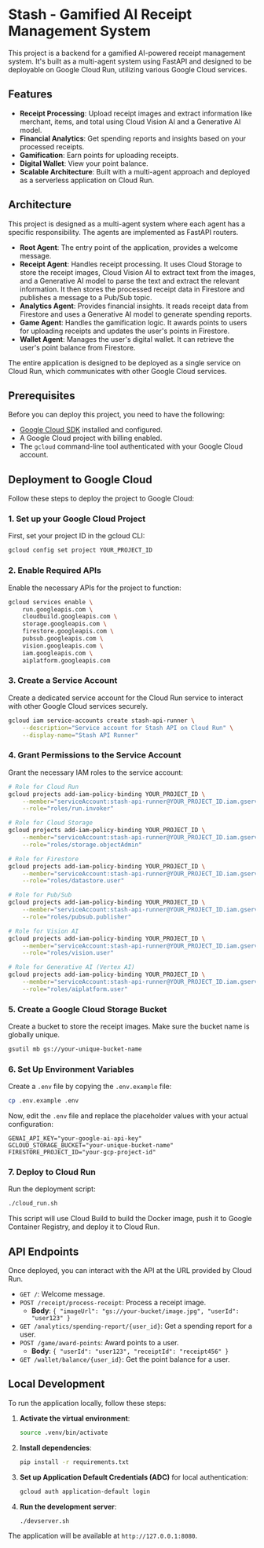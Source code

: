 # Stash - Gamified AI Receipt Management System

This project is a backend for a gamified AI-powered receipt management system. It's built as a multi-agent system using FastAPI and designed to be deployable on Google Cloud Run, utilizing various Google Cloud services.

## Features

*   **Receipt Processing**: Upload receipt images and extract information like merchant, items, and total using Cloud Vision AI and a Generative AI model.
*   **Financial Analytics**: Get spending reports and insights based on your processed receipts.
*   **Gamification**: Earn points for uploading receipts.
*   **Digital Wallet**: View your point balance.
*   **Scalable Architecture**: Built with a multi-agent approach and deployed as a serverless application on Cloud Run.

## Architecture

This project is designed as a multi-agent system where each agent has a specific responsibility. The agents are implemented as FastAPI routers.

*   **Root Agent**: The entry point of the application, provides a welcome message.
*   **Receipt Agent**: Handles receipt processing. It uses Cloud Storage to store the receipt images, Cloud Vision AI to extract text from the images, and a Generative AI model to parse the text and extract the relevant information. It then stores the processed receipt data in Firestore and publishes a message to a Pub/Sub topic.
*   **Analytics Agent**: Provides financial insights. It reads receipt data from Firestore and uses a Generative AI model to generate spending reports.
*   **Game Agent**: Handles the gamification logic. It awards points to users for uploading receipts and updates the user's points in Firestore.
*   **Wallet Agent**: Manages the user's digital wallet. It can retrieve the user's point balance from Firestore.

The entire application is designed to be deployed as a single service on Cloud Run, which communicates with other Google Cloud services.

## Prerequisites

Before you can deploy this project, you need to have the following:

*   [Google Cloud SDK](https://cloud.google.com/sdk/docs/install) installed and configured.
*   A Google Cloud project with billing enabled.
*   The `gcloud` command-line tool authenticated with your Google Cloud account.

## Deployment to Google Cloud

Follow these steps to deploy the project to Google Cloud:

### 1. Set up your Google Cloud Project

First, set your project ID in the gcloud CLI:

```bash
gcloud config set project YOUR_PROJECT_ID
```

### 2. Enable Required APIs

Enable the necessary APIs for the project to function:

```bash
gcloud services enable \
    run.googleapis.com \
    cloudbuild.googleapis.com \
    storage.googleapis.com \
    firestore.googleapis.com \
    pubsub.googleapis.com \
    vision.googleapis.com \
    iam.googleapis.com \
    aiplatform.googleapis.com
```

### 3. Create a Service Account

Create a dedicated service account for the Cloud Run service to interact with other Google Cloud services securely.

```bash
gcloud iam service-accounts create stash-api-runner \
    --description="Service account for Stash API on Cloud Run" \
    --display-name="Stash API Runner"
```

### 4. Grant Permissions to the Service Account

Grant the necessary IAM roles to the service account:

```bash
# Role for Cloud Run
gcloud projects add-iam-policy-binding YOUR_PROJECT_ID \
    --member="serviceAccount:stash-api-runner@YOUR_PROJECT_ID.iam.gserviceaccount.com" \
    --role="roles/run.invoker"

# Role for Cloud Storage
gcloud projects add-iam-policy-binding YOUR_PROJECT_ID \
    --member="serviceAccount:stash-api-runner@YOUR_PROJECT_ID.iam.gserviceaccount.com" \
    --role="roles/storage.objectAdmin"

# Role for Firestore
gcloud projects add-iam-policy-binding YOUR_PROJECT_ID \
    --member="serviceAccount:stash-api-runner@YOUR_PROJECT_ID.iam.gserviceaccount.com" \
    --role="roles/datastore.user"

# Role for Pub/Sub
gcloud projects add-iam-policy-binding YOUR_PROJECT_ID \
    --member="serviceAccount:stash-api-runner@YOUR_PROJECT_ID.iam.gserviceaccount.com" \
    --role="roles/pubsub.publisher"

# Role for Vision AI
gcloud projects add-iam-policy-binding YOUR_PROJECT_ID \
    --member="serviceAccount:stash-api-runner@YOUR_PROJECT_ID.iam.gserviceaccount.com" \
    --role="roles/vision.user"

# Role for Generative AI (Vertex AI)
gcloud projects add-iam-policy-binding YOUR_PROJECT_ID \
    --member="serviceAccount:stash-api-runner@YOUR_PROJECT_ID.iam.gserviceaccount.com" \
    --role="roles/aiplatform.user"
```

### 5. Create a Google Cloud Storage Bucket

Create a bucket to store the receipt images. Make sure the bucket name is globally unique.

```bash
gsutil mb gs://your-unique-bucket-name
```

### 6. Set Up Environment Variables

Create a `.env` file by copying the `.env.example` file:

```bash
cp .env.example .env
```

Now, edit the `.env` file and replace the placeholder values with your actual configuration:

```
GENAI_API_KEY="your-google-ai-api-key"
GCLOUD_STORAGE_BUCKET="your-unique-bucket-name"
FIRESTORE_PROJECT_ID="your-gcp-project-id"
```

### 7. Deploy to Cloud Run

Run the deployment script:

```bash
./cloud_run.sh
```

This script will use Cloud Build to build the Docker image, push it to Google Container Registry, and deploy it to Cloud Run.

## API Endpoints

Once deployed, you can interact with the API at the URL provided by Cloud Run.

*   `GET /`: Welcome message.
*   `POST /receipt/process-receipt`: Process a receipt image.
    *   **Body**: `{ "imageUrl": "gs://your-bucket/image.jpg", "userId": "user123" }`
*   `GET /analytics/spending-report/{user_id}`: Get a spending report for a user.
*   `POST /game/award-points`: Award points to a user.
    *   **Body**: `{ "userId": "user123", "receiptId": "receipt456" }`
*   `GET /wallet/balance/{user_id}`: Get the point balance for a user.

## Local Development

To run the application locally, follow these steps:

1.  **Activate the virtual environment**:
    ```bash
    source .venv/bin/activate
    ```

2.  **Install dependencies**:
    ```bash
    pip install -r requirements.txt
    ```

3.  **Set up Application Default Credentials (ADC)** for local authentication:
    ```bash
    gcloud auth application-default login
    ```

4.  **Run the development server**:
    ```bash
    ./devserver.sh
    ```

The application will be available at `http://127.0.0.1:8080`.
